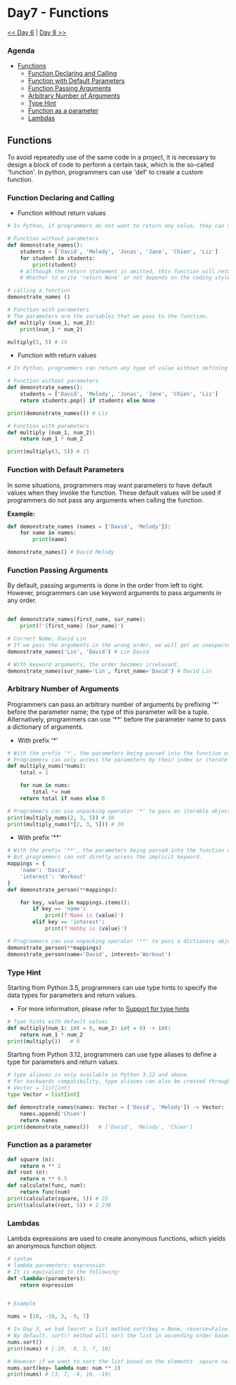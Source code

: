 # Day7 - Functions
[<< Day 6](../Day6/Day6.md)  |  [Day 8 >>](../Day8/Day8.md)

### Agenda
- [Functions](#functions)
    - [Function Declaring and Calling](#function-declaring-and-calling)
    - [Function with Default Parameters](#function-with-default-parameters)
    - [Function Passing Arguments](#function-passing-arguments)
    - [Arbitrary Number of Arguments](#arbitrary-number-of-arguments)
    - [Type Hint](#type-hint)
    - [Function as a parameter](#function-as-a-parameter)
    - [Lambdas](#lambdas)


## Functions
To avoid repeatedly use of the same code in a project, it is necessary to design a block of code to perform a certain task, which is the so-called 'function'. In python, programmers can use 'def' to create a custom function.

### Function Declaring and Calling 

- Function without return values
```python
# In Python, if programmers do not want to return any value, they can simply omit the return statement or explicitly return None.

# Function without parameters
def demonstrate_names():
    students = ['David', 'Melody', 'Jonas', 'Jane', 'Chien', 'Liz']
    for student in students:
        print(student)
    # Although the return statement is omitted, this function will return None.
    # Whether to write 'return None' or not depends on the coding style of the project.

# calling a function
demonstrate_names ()

# Function with parameters
# The parameters are the variables that we pass to the function.
def multiply (num_1, num_2):
    print(num_1 * num_2)

multiply(3, 5) # 15
```

- Function with return values
```python
# In Python, programmers can return any type of value without defining a return type.

# Function without parameters
def demonstrate_names():
    students = ['David', 'Melody', 'Jonas', 'Jane', 'Chien', 'Liz']
    return students.pop() if students else None

print(demonstrate_names()) # Liz

# Function with parameters
def multiply (num_1, num_2):
    return num_1 * num_2

print(multiply(3, 5)) # 15
```

### Function with Default Parameters
In some situations, programmers may want parameters to have default values when they invoke the function. These default values will be used if programmers do not pass any arguments when calling the function.

**Example:**

```python
def demonstrate_names (names = ['David', 'Melody']):
    for name in names:
        print(name)

demonstrate_names() # David Melody
```

### Function Passing Arguments
By default, passing arguments is done in the order from left to right. However, programmers can use keyword arguments to pass arguments in any order.

```python

def demonstrate_names(first_name, sur_name):
    print(f'{first_name} {sur_name}')

# Correct Name: David Lin
# If we pass the arguments in the wrong order, we will get an unexpected result.
demonstrate_names('Lin', 'David') # Lin David

# With keyword arguments, the order becomes irrelevant.
demonstrate_names(sur_name='Lin', first_name='David') # David Lin
```

### Arbitrary Number of Arguments
Programmers can pass an arbitrary number of arguments by prefixing '*' before the parameter name; the type of this parameter will be a tuple. Alternatively, programmers can use '**' before the parameter name to pass a dictionary of arguments.

- With prefix '*'
```python
# With the prefix '*', the parameters being passed into the function will not have any associated keywords.
# Programmers can only access the parameters by their index or iterate through the entire object.
def multiply_nums(*nums):
    total = 1

    for num in nums:
        total *= num
    return total if nums else 0

# Programmers can use unpacking operator '*' to pass an iterable object or simply pass a sequence of parameters
print(multiply_nums(2, 3, 5)) # 30
print(multiply_nums(*[2, 3, 5])) # 30
```

- With prefix '**'
```python
# With the prefix '**', the parameters being passed into the function will have associated keywords.
# But programmers can not diretly access the implicit keyword.
mappings = {
    'name': 'David',
    'interest': 'Workout'
}
def demonstrate_person(**mappings):

    for key, value in mappings.items():
        if key == 'name':
            print(f'Name is {value}')
        elif key == 'interest':
            print(f'Hobby is {value}')

# Programmers can use unpacking operator '**' to pass a dictionary object or simply pass a sequence of key-value parameters
demonstrate_person(**mappings)
demonstrate_person(name='David', interest='Workout')
```

### Type Hint
Starting from Python 3.5, programmers can use type hints to specify the data types for parameters and return values.
- For more information, please refer to [Support for type hints](https://docs.python.org/3/library/typing.html)

```python
# Type hints with default values
def multiply(num_1: int = 0, num_2: int = 0) -> int:
    return num_1 * num_2
print(multiply())   # 0
```

Starting from Python 3.12, programmers can use type aliases to define a type for parameters and return values.

```python
# type aliases is only available in Python 3.12 and above.
# For backwards compatibility, type aliases can also be created through simple assignment:
# Vector = list[int]
type Vector = list[int]

def demonstrate_names(names: Vector = ['David', 'Melody']) -> Vector:
    names.append('Chien')
    return names
print(demonstrate_names())   # ['David', 'Melody', 'Chien']
```

### Function as a parameter

```python
def square (n):
    return n ** 2
def root (n):
    return n ** 0.5
def calculate(func, num):
    return func(num)
print(calculate(square, 5)) # 25
print(calculate(root, 5)) # 2.236
```

### Lambdas
Lambda expressions are used to create anonymous functions, which yields an anonymous function object.

```python
# syntax
# lambda parameters: expression
# It is equivalent to the following:
def <lambda>(parameters):
    return expression


# Example

nums = [10, -19, 3, -9, 7]

# In Day 3, we had learnt a list method sort(key = None, reverse=False)
# By default, sort() method will sort the list in ascending order based on the elements' values.
nums.sort()
print(nums) # [-19, -9, 3, 7, 10]

# However if we want to sort the list based on the elements' square values, we can use the key parameter.
nums.sort(key= lambda num: num ** 2)
print(nums) # [3, 7, -9, 10, -19]
```
